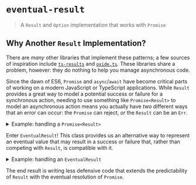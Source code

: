 # `eventual-result`

> A `Result` and `Option` implementation that works with `Promise`

## Why Another `Result` Implementation?

There are _many_ other libraries that implement these patterns; a few sources of inspiration include [`ts-results`](https://github.com/vultix/ts-results) and [`oxide.ts`](https://github.com/traverse1984/oxide.ts). These libraries share a problem, however: they do nothing to help you manage asynchronous code.

Since the dawn of ES6, `Promise` and `async`/`await` have become critical parts of working on a modern JavaScript or TypeScript applications. While `Result` provides a great way to model a potential success or failure for a synchronous action, needing to use something like `Promise<Result>` to model an asynchronous action means you actually have _two_ different ways that an error can occur: the `Promise` can reject, _or_ the `Result` can be an `Err`.

<details>
  <summary>Example: handling a <code>Promise&lt;Result&gt;</code></summary>
  <p>

Let's suppose that we want to read a file asynchronously and then validate it to produce a `Result`. That might look something like this:

```typescript
import { readFile } from "node:fs/promises";

declare function isValid(content: string): boolean;

function validateFile(content: string): Result<string, string> {
  if (isValid(content)) {
    return Ok(content);
  } else {
    return Err("The file content is not valid");
  }
}

async function readFile(path: string): Promise<Result<string, string>> {
  try {
    const content = await readFile(path);

    return validateFile(content);
  } catch (e: unknown) {
    return Err(String(e));
  }
}
```

It may be hard to recognize at first, but there are now two _entirely_ different ways of handling errors in the code above! First, the `try`/`catch` handles an error while reading the file and has to manually transform that into an `Err`. Second, `validateFile` could itself return an `Err` that represents a file that was successfully read but was, for other reasons, invalid.

</p></details>

Enter `EventualResult`! This class provides us an alternative way to represent an eventual value that may result in a success or failure that, rather than competing with `Result`, is compatible with it.

<details>
  <summary>Example: handling an <code>EventualResult</code></summary>
  <p>

Let's look at the same example, but this time making use of an `EventualResult` instead of a `Promise<Result>`:

```typescript
import { readFile } from "node:fs/promises";

declare function isValid(content: string): boolean;

function validateFile(content: string): Result<string, string> {
  if (isValid(content)) {
    return Ok(content);
  } else {
    return Err("The file content is not valid");
  }
}

function readFile(path: string): EventualResult<string> {
  return new EventualResult(readFile(path)).andThen((content) =>
    validateFile(content)
  );
}
```

What has changed?

1. We no longer need specific `try`/`catch` wrapping of the file read; by passing it through `EventualResult`, we no longer end up with a `Promise` that _can_ reject. If an error during the file read occurs, the `EventualResult` will resolve to an `Err`
2. We don't need any conditional logic when validating the file that handles what to do when the file read failed; because `EventualResult` implements most of the same methods that `Result` does, we can use our existing knowledge of `andThen` to only validate the contents if the file read _eventually_ results in an `Ok`

</p></details>

The end result is writing less defensive code that extends the predictability of `Result` with the eventual resolution of `Promise`.
